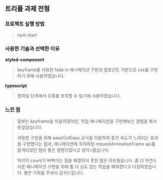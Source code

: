 ## 트리플 과제 전형

### 프로젝트 실행 방법
> npm start


### 사용한 기술과 선택한 이유
**styled-component**

> keyframe을 사용한 fade in 애니메이션 구현과 컴포넌트 기반으로 css를 구현하기 위해 사용하였습니다.

**typescript**
> 컴파일 단계에서 오류를 포착할 수 있기에 사용하였습니다.

### 느낀 점
> 일부는 keyframe을 이용하였지만, 직접 애니메이션을 구현해보는 경험을 해서 뜻깊었습니다.
> 
>세밀한 구현을 위해 easeOutExpo 공식을 이용하여 증가 속도가 느려지는 효과를 구현했다는 점과, 애니메이션에 최적화된 requestAnimationFrame api를 알게되었던 점이 좋은 경험이었다고 생각>했습니다.
>
>마지막 count가 버벅이는 점을 해결하지 못한 점은 아쉬웠습니다.
>좀 더 자연스러운 애니메이션 구현을 위해 좀 더 심도 있는 학습을 해야겠다고 다짐하였습니다. 좋은 기회를 주셔서 감사드립니다.
